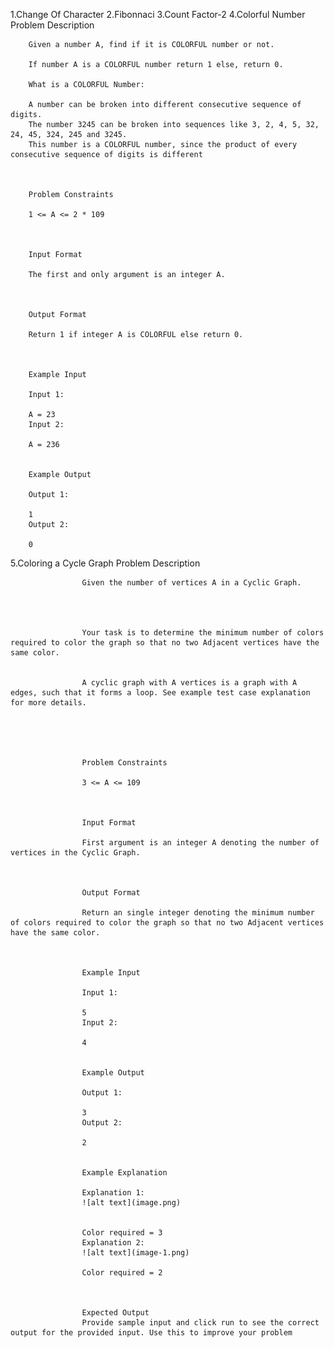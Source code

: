 1.Change Of Character
2.Fibonnaci
3.Count Factor-2
4.Colorful Number
        Problem Description

        Given a number A, find if it is COLORFUL number or not.

        If number A is a COLORFUL number return 1 else, return 0.

        What is a COLORFUL Number:

        A number can be broken into different consecutive sequence of digits. 
        The number 3245 can be broken into sequences like 3, 2, 4, 5, 32, 24, 45, 324, 245 and 3245. 
        This number is a COLORFUL number, since the product of every consecutive sequence of digits is different



        Problem Constraints

        1 <= A <= 2 * 109



        Input Format

        The first and only argument is an integer A.



        Output Format

        Return 1 if integer A is COLORFUL else return 0.



        Example Input

        Input 1:

        A = 23
        Input 2:

        A = 236


        Example Output

        Output 1:

        1
        Output 2:

        0
5.Coloring a Cycle Graph
          Problem Description

                    Given the number of vertices A in a Cyclic Graph.




                    Your task is to determine the minimum number of colors required to color the graph so that no two Adjacent vertices have the same color.


                    A cyclic graph with A vertices is a graph with A edges, such that it forms a loop. See example test case explanation for more details.





                    Problem Constraints

                    3 <= A <= 109



                    Input Format

                    First argument is an integer A denoting the number of vertices in the Cyclic Graph.



                    Output Format

                    Return an single integer denoting the minimum number of colors required to color the graph so that no two Adjacent vertices have the same color.



                    Example Input

                    Input 1:

                    5
                    Input 2:

                    4


                    Example Output

                    Output 1:

                    3
                    Output 2:

                    2


                    Example Explanation

                    Explanation 1:
                    ![alt text](image.png)

                    
                    Color required = 3
                    Explanation 2:
                    ![alt text](image-1.png)
                    
                    Color required = 2



                    Expected Output
                    Provide sample input and click run to see the correct output for the provided input. Use this to improve your problem